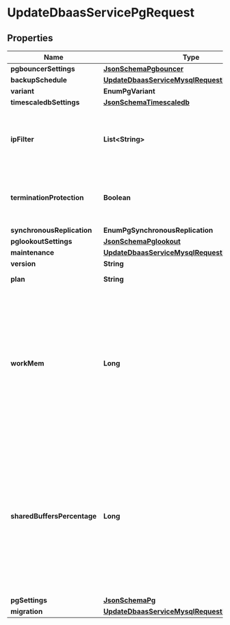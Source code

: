 

# UpdateDbaasServicePgRequest


## Properties

| Name | Type | Description | Notes |
|------------ | ------------- | ------------- | -------------|
|**pgbouncerSettings** | [**JsonSchemaPgbouncer**](JsonSchemaPgbouncer.md) |  |  [optional] |
|**backupSchedule** | [**UpdateDbaasServiceMysqlRequestBackupSchedule**](UpdateDbaasServiceMysqlRequestBackupSchedule.md) |  |  [optional] |
|**variant** | **EnumPgVariant** |  |  [optional] |
|**timescaledbSettings** | [**JsonSchemaTimescaledb**](JsonSchemaTimescaledb.md) |  |  [optional] |
|**ipFilter** | **List&lt;String&gt;** | Allow incoming connections from CIDR address block, e.g. &#39;10.20.0.0/16&#39; |  [optional] |
|**terminationProtection** | **Boolean** | Service is protected against termination and powering off |  [optional] |
|**synchronousReplication** | **EnumPgSynchronousReplication** |  |  [optional] |
|**pglookoutSettings** | [**JsonSchemaPglookout**](JsonSchemaPglookout.md) |  |  [optional] |
|**maintenance** | [**UpdateDbaasServiceMysqlRequestMaintenance**](UpdateDbaasServiceMysqlRequestMaintenance.md) |  |  [optional] |
|**version** | **String** | Version |  [optional] |
|**plan** | **String** | Subscription plan |  [optional] |
|**workMem** | **Long** | Sets the maximum amount of memory to be used by a query operation (such as a sort or hash table) before writing to temporary disk files, in MB. Default is 1MB + 0.075% of total RAM (up to 32MB). |  [optional] |
|**sharedBuffersPercentage** | **Long** | Percentage of total RAM that the database server uses for shared memory buffers. Valid range is 20-60 (float), which corresponds to 20% - 60%. This setting adjusts the shared_buffers configuration value. |  [optional] |
|**pgSettings** | [**JsonSchemaPg**](JsonSchemaPg.md) |  |  [optional] |
|**migration** | [**UpdateDbaasServiceMysqlRequestMigration**](UpdateDbaasServiceMysqlRequestMigration.md) |  |  [optional] |



